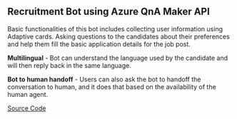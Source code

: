 ## Recruitment Bot using Azure QnA Maker API
Basic functionalities of this bot includes collecting user information using Adaptive cards. Asking questions to the candidates about their preferences and help them fill the basic application details for the job post.

**Multilingual** - Bot can understand the language used by the candidate and will then reply back in the same language.

**Bot to human handoff** - Users can also ask the bot to handoff the conversation to human, and it does that based on the availability of the human agent.

[Source Code](https://github.com/tyagit/recruitmentbot)
